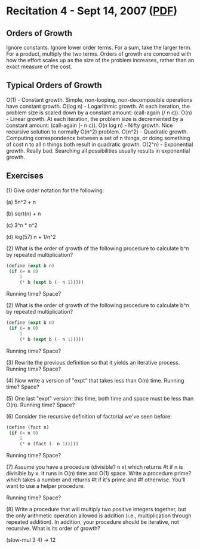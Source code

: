 Recitation 4 - Sept 14, 2007 ([PDF](http://people.csail.mit.edu/jastr/6001/fall07/r04.pdf))
================================== 

Orders of Growth
---------------- 

Ignore constants. Ignore lower order terms. For a sum, take the larger term. For a product, multiply the two terms. Orders of growth are concerned with how the effort scales up as the size of the problem increases, rather than an exact measure of the cost.

Typical Orders of Growth
------------------------ 

O(1) - Constant growth. Simple, non-looping, non-decomposible operations have constant growth.
O(log n) - Logarithmic growth. At each iteration, the problem size is scaled down by a constant amount: (call-again (/ n c)).
O(n) - Linear growth. At each iteration, the problem size is decremented by a constant amount: (call-again (- n c)).
O(n log n) - Nifty growth. Nice recursive solution to normally O(n^2) problem.
O(n^2) - Quadratic growth. Computing correspondence between a set of n things, or doing something of cost n to all n things both result in quadratic growth.
O(2^n) - Exponential growth. Really bad. Searching all possibilities usually results in exponential growth.

Exercises
--------- 

(1) Give order notation for the following:

 (a) 5n^2 + n

 (b) sqrt(n) + n

 (c) 3^n * n^2

 (d) log(57) n + 1/n^2

(2) What is the order of growth of the following procedure to calculate b^n by repeated multiplication?

```scheme
(define (expt b n)
 (if (= n 0)
     1
     (* b (expt b (- n 1)))))
```

Running time? Space?

(2) What is the order of growth of the following procedure to calculate b^n by repeated multiplication?

```scheme
(define (expt b n)
 (if (= n 0)
     1
     (* b (expt b (- n 1)))))
```

Running time? Space? 

(3) Rewrite the previous definition so that it yields an iterative process. Running time? Space?

(4) Now write a version of "expt" that takes less than O(n) time. Running time? Space?

(5) One last "expt" version: this time, both time and space must be less than O(n). Running time? Space?

(6) Consider the recursive definition of factorial we've seen before:

```scheme
(define (fact n)
 (if (= n 0)
     1 
     (* n (fact (- n 1)))))
```

Running time? Space?

(7) Assume you have a procedure (divisible? n x) which returns #t if n is divisible by x. It runs in 
O(n) time and O(1) space. Write a procedure prime? which takes a number and returns #t if it's prime and 
\#f otherwise. You'll want to use a helper procedure.

Running time? Space?

(8) Write a procedure that will multiply two positive integers together, but the only arithmetic operation 
allowed is addition (i.e., multiplication through repeated addition). In addition, your procedure should
be iterative, not recursive. What is its order of growth?

(slow-mul 3 4) -> 12
